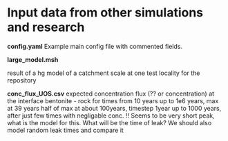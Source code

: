 # Input data from other simulations and research

**config.yaml** 
Example main config file with commented fields.

**large_model.msh** 

result of a hg model of a catchment scale at one test locality for the repository

**conc_flux_UOS.csv** 
expected concentration flux (?? or concentration) at the interface bentonite - rock
for times from 10 years up to 1e6 years, max at 39 years 
half of max at about 100years, timestep 1year up to 1000 years, after just few times with 
negligable conc.
!! Seems to be very short peak, what is the model for this.
What will be the time of leak? We should also model random leak times and compare it 
